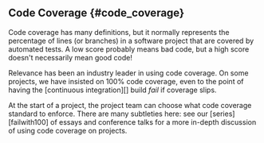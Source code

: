 ## Code Coverage {#code_coverage}

Code coverage has many definitions, but it normally represents the percentage of lines (or branches) in a software project that are covered by automated tests. A low score probably means bad code, but a high score doesn't necessarily mean good code!

Relevance has been an industry leader in using code coverage. On some projects, we have insisted on 100% code coverage, even to the point of having the [continuous integration][] build *fail* if coverage slips.

At the start of a project, the project team can choose what code coverage standard to enforce. There are many subtleties here: see our [series][failwith100] of essays and conference talks for a more in-depth discussion of using code coverage on projects.